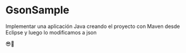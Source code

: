 # GsonSample
 Implementar una aplicación Java creando el proyecto con Maven desde Eclipse y luego lo modificamos a json

😎🤙